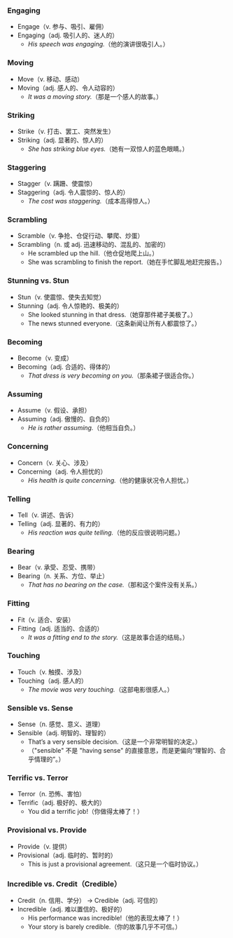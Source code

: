 ###  Engaging  
- Engage（v. 参与、吸引、雇佣）  
- Engaging（adj. 吸引人的、迷人的）  
  - *His speech was engaging.*（他的演讲很吸引人。）  

###  Moving  
- Move（v. 移动、感动）  
- Moving（adj. 感人的、令人动容的）  
  - *It was a moving story.*（那是一个感人的故事。）  

###  Striking  
- Strike（v. 打击、罢工、突然发生）  
- Striking（adj. 显著的、惊人的）  
  - *She has striking blue eyes.*（她有一双惊人的蓝色眼睛。）  

###  Staggering  
- Stagger（v. 蹒跚、使震惊）  
- Staggering（adj. 令人震惊的、惊人的）  
  - *The cost was staggering.*（成本高得惊人。）  

### Scrambling
- Scramble（v. 争抢、仓促行动、攀爬、炒蛋）
- Scrambling（n. 或 adj. 迅速移动的、混乱的、加密的）
  - He scrambled up the hill.（他仓促地爬上山。）
  - She was scrambling to finish the report.（她在手忙脚乱地赶完报告。）

### Stunning vs. Stun
- Stun（v. 使震惊、使失去知觉）
- Stunning（adj. 令人惊艳的、极美的）
  - She looked stunning in that dress.（她穿那件裙子美极了。）
  - The news stunned everyone.（这条新闻让所有人都震惊了。）

###  Becoming  
- Become（v. 变成）  
- Becoming（adj. 合适的、得体的）  
  - *That dress is very becoming on you.*（那条裙子很适合你。）  

###  Assuming  
- Assume（v. 假设、承担）  
- Assuming（adj. 傲慢的、自负的）  
  - *He is rather assuming.*（他相当自负。）  

###  Concerning  
- Concern（v. 关心、涉及）  
- Concerning（adj. 令人担忧的）  
  - *His health is quite concerning.*（他的健康状况令人担忧。）  


###  Telling  
- Tell（v. 讲述、告诉）  
- Telling（adj. 显著的、有力的）  
  - *His reaction was quite telling.*（他的反应很说明问题。）  

###  Bearing  
- Bear（v. 承受、忍受、携带）  
- Bearing（n. 关系、方位、举止）  
  - *That has no bearing on the case.*（那和这个案件没有关系。）  

###  Fitting  
- Fit（v. 适合、安装）  
- Fitting（adj. 适当的、合适的）  
  - *It was a fitting end to the story.*（这是故事合适的结局。）  

###  Touching  
- Touch（v. 触摸、涉及）  
- Touching（adj. 感人的）  
  - *The movie was very touching.*（这部电影很感人。）  

### Sensible vs. Sense
- Sense（n. 感觉、意义、道理）
- Sensible（adj. 明智的、理智的）
  - That’s a very sensible decision.（这是一个非常明智的决定。）
  - （"sensible" 不是 "having sense" 的直接意思，而是更偏向“理智的、合乎情理的”。）

### Terrific vs. Terror
- Terror（n. 恐怖、害怕）
- Terrific（adj. 极好的、极大的）
  - You did a terrific job!（你做得太棒了！）

### Provisional vs. Provide
- Provide（v. 提供）
- Provisional（adj. 临时的、暂时的）
  - This is just a provisional agreement.（这只是一个临时协议。）

### Incredible vs. Credit（Credible）
- Credit（n. 信用、学分） → Credible（adj. 可信的）
- Incredible（adj. 难以置信的、极好的）
  - His performance was incredible!（他的表现太棒了！）
  - Your story is barely credible.（你的故事几乎不可信。）


